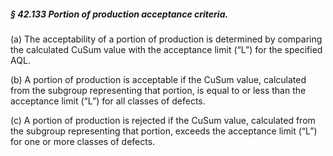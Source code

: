 ##### § 42.133 Portion of production acceptance criteria. #####

(a) The acceptability of a portion of production is determined by comparing the calculated CuSum value with the acceptance limit (“L”) for the specified AQL.

(b) A portion of production is acceptable if the CuSum value, calculated from the subgroup representing that portion, is equal to or less than the acceptance limit (“L”) for all classes of defects.

(c) A portion of production is rejected if the CuSum value, calculated from the subgroup representing that portion, exceeds the acceptance limit (“L”) for one or more classes of defects.